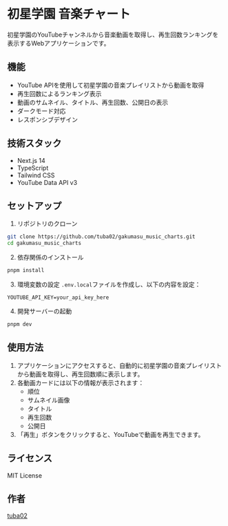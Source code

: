 # 初星学園 音楽チャート

初星学園のYouTubeチャンネルから音楽動画を取得し、再生回数ランキングを表示するWebアプリケーションです。

## 機能

- YouTube APIを使用して初星学園の音楽プレイリストから動画を取得
- 再生回数によるランキング表示
- 動画のサムネイル、タイトル、再生回数、公開日の表示
- ダークモード対応
- レスポンシブデザイン

## 技術スタック

- Next.js 14
- TypeScript
- Tailwind CSS
- YouTube Data API v3

## セットアップ

1. リポジトリのクローン
```bash
git clone https://github.com/tuba02/gakumasu_music_charts.git
cd gakumasu_music_charts
```

2. 依存関係のインストール
```bash
pnpm install
```

3. 環境変数の設定
`.env.local`ファイルを作成し、以下の内容を設定：
```
YOUTUBE_API_KEY=your_api_key_here
```

4. 開発サーバーの起動
```bash
pnpm dev
```

## 使用方法

1. アプリケーションにアクセスすると、自動的に初星学園の音楽プレイリストから動画を取得し、再生回数順に表示します。
2. 各動画カードには以下の情報が表示されます：
   - 順位
   - サムネイル画像
   - タイトル
   - 再生回数
   - 公開日
3. 「再生」ボタンをクリックすると、YouTubeで動画を再生できます。

## ライセンス

MIT License

## 作者

[tuba02](https://github.com/tuba02)
